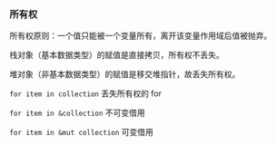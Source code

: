### 所有权

所有权原则：一个值只能被一个变量所有，离开该变量作用域后值被抛弃。

栈对象（基本数据类型）的赋值是直接拷贝，所有权不丢失。

堆对象（非基本数据类型）的赋值是移交堆指针，故丢失所有权。

`for item in collection` 丢失所有权的 for

`for item in &collection` 不可变借用

`for item in &mut collection` 可变借用
